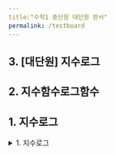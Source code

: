 ```yaml
---
title:"수학1 중단원 대단원 판서"
permalink: /testboard
---
```

## 3. [대단원] 지수로그

## 2. 지수함수로그함수

## 1. 지수로그


<details>
<summary>1. 지수로그</summary>
<div markdown="1">
<img src="/assets/one chungsoo jpg test/[중단원 유튜브] 1. 지수로그_페이지_01.jpg"/>

<img src="/assets/one chungsoo jpg test/[중단원 유튜브] 1. 지수로그_페이지_02.jpg"/>

<img src="/assets/one chungsoo jpg test/[중단원 유튜브] 1. 지수로그_페이지_03.jpg"/>

<img src="/assets/one chungsoo jpg test/[중단원 유튜브] 1. 지수로그_페이지_04.jpg"/>

<img src="/assets/one chungsoo jpg test/[중단원 유튜브] 1. 지수로그_페이지_05.jpg"/>

<img src="/assets/one chungsoo jpg test/[중단원 유튜브] 1. 지수로그_페이지_06.jpg"/>

<img src="/assets/one chungsoo jpg test/[중단원 유튜브] 1. 지수로그_페이지_07.jpg"/>

<img src="/assets/one chungsoo jpg test/[중단원 유튜브] 1. 지수로그_페이지_08.jpg"/>

<img src="/assets/one chungsoo jpg test/[중단원 유튜브] 1. 지수로그_페이지_09.jpg"/>

<img src="/assets/one chungsoo jpg test/[중단원 유튜브] 1. 지수로그_페이지_10.jpg"/>

<img src="/assets/one chungsoo jpg test/[중단원 유튜브] 1. 지수로그_페이지_11.jpg"/>

<img src="/assets/one chungsoo jpg test/[중단원 유튜브] 1. 지수로그_페이지_12.jpg"/>
</div>
</details>
